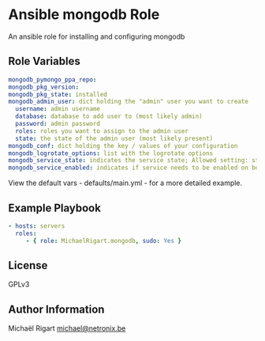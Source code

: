 Ansible mongodb Role
====================

An ansible role for installing and configuring mongodb

Role Variables
--------------

```yaml
mongodb_pymongo_ppa_repo: 
mongodb_pkg_version:
mongodb_pkg_state: installed
mongodb_admin_user: dict holding the "admin" user you want to create
  username: admin username
  database: database to add user to (most likely admin)
  password: admin password
  roles: roles you want to assign to the admin user
  state: the state of the admin user (most likely present)
mongodb_conf: dict holding the key / values of your configuration
mongodb_logrotate_options: list with the logrotate options
mongodb_service_state: indicates the service state; Allowed setting: started, stopped
mongodb_service_enabled: indicates if service needs to be enabled on boot; Allowed settings: yes, no
```

View the default vars - defaults/main.yml - for a more detailed example.

Example Playbook
-------------------------

```yaml
- hosts: servers
  roles:
     - { role: MichaelRigart.mongodb, sudo: Yes }
```

License
-------

GPLv3

Author Information
------------------

Michaël Rigart <michael@netronix.be>